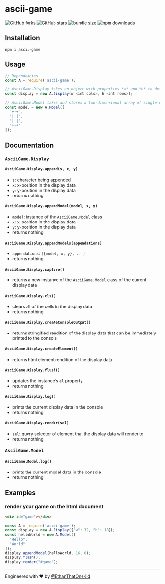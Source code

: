 # ascii-game
![GitHub forks](https://img.shields.io/github/forks/EthanThatOneKid/ascii.svg?style=social&label=Fork)
![GitHub stars](https://img.shields.io/github/forks/EthanThatOneKid/ascii.svg?style=social&label=Star)
![bundle size](https://img.shields.io/bundlephobia/min/ascii-game.svg)
![npm downloads](https://img.shields.io/npm/dt/ascii-game.svg)

## Installation
`npm i ascii-game`

## Usage
```javascript
// Dependencies
const A = require('ascii-game');

// AsciiGame.Display takes an object with properties *w* and *h* to determine the dimensions of the display
const display = new A.Display(w <int cols>, h <int rows>);

// AsciiGame.Model takes and stores a two-dimensional array of single-character strings
const model = new A.Model([
  "+-+",
  "| |",
  "| |",
  "+-+"
]);
```

## Documentation

### `AsciiGame.Display`
#### `AsciiGame.Display.append(s, x, y)`
* `s`: character being appended
* `x`: x-position in the display data
* `y`: y-position in the display data
* returns nothing
#### `AsciiGame.Display.appendModel(model, x, y)`
* `model`: instance of the `AsciiGame.Model` class
* `x`: x-position in the display data
* `y`: y-position in the display data
* returns nothing
#### `AsciiGame.Display.appendModels(appendations)`
* `appendations`: `[{model, x, y}, ...]`
* returns nothing
#### `AsciiGame.Display.capture()`
* returns a new instance of the `AsciiGame.Model` class of the current display data
#### `AsciiGame.Display.cls()`
* clears all of the cells in the display data
* returns nothing
#### `AsciiGame.Display.createConsoleOutput()`
* returns stringified rendition of the display data that can be immediately printed to the console
#### `AsciiGame.Display.createElement()`
* returns html element rendition of the display data
#### `AsciiGame.Display.flush()`
* updates the instance's `el` property
* returns nothing
#### `AsciiGame.Display.log()`
* prints the current display data in the console
* returns nothing
#### `AsciiGame.Display.render(sel)`
* `sel`: query selector of element that the display data will render to
* returns nothing

### `AsciiGame.Model`
#### `AsciiGame.Model.log()`
* prints the current model data in the console
* returns nothing

## Examples
### render your game on the html document
```html
<div id="game"></div>
```
```javascript
const A = require('ascii-game');
const display = new A.Display({"w": 32, "h": 18});
const helloWorld = new A.Model([
  "Hello",
  "World"
]);
display.appendModel(helloWorld, 16, 8);
display.flush();
display.render("#game");
```

---

Engineered with ♥ by [@EthanThatOneKid](https://github.com/EthanThatOneKid)
